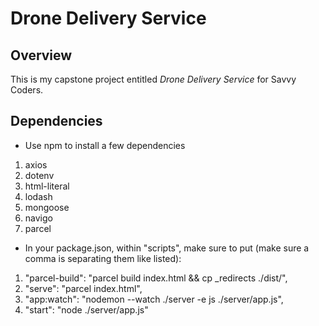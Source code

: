 # Drone Delivery Service

## Overview

This is my capstone project entitled _Drone Delivery Service_ for Savvy Coders.

## Dependencies
- Use npm to install a few dependencies
1. axios
2. dotenv
3. html-literal
4. lodash
5. mongoose
6. navigo
7. parcel

- In your package.json, within "scripts", make sure to put (make sure a comma is separating them like listed): 
1. "parcel-build": "parcel build index.html && cp _redirects ./dist/",
2. "serve": "parcel index.html",
3. "app:watch": "nodemon --watch ./server -e js ./server/app.js",
4. "start": "node ./server/app.js"

